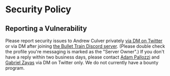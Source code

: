 # Security Policy

## Reporting a Vulnerability

Please report security issues to Andrew Culver privately [via DM on Twitter](https://twitter.com/andrewculver) or via DM after joining [the Bullet Train Discord server](https://discord.gg/bullettrain). (Please double check the profile you're messaging is marked as the "Server Owner".) If you don't have a reply within two business days, please contact [Adam Pallozzi](https://twitter.com/adampallozzi) and [Gabriel Zayas](https://twitter.com/gazayas) via DM on Twitter only. We do not currently have a bounty program.
